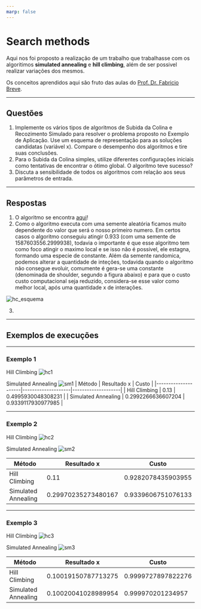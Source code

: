 ```yaml
---
marp: false
---
```


# Search methods
Aqui nos foi proposto a realização de um trabalho que trabalhasse com os algoritimos **simulated annealing** e **hill climbing**, além de ser possivel realizar variações dos mesmos.

Os conceitos aprendidos aqui são fruto das aulas do [Prof. Dr. Fabricio Breve](https://github.com/fbreve).

---

## Questões

1. Implemente os vários tipos de algoritmos de Subida da Colina e Recozimento Simulado para resolver o problema proposto no Exemplo de Aplicação. Use um esquema de representação para as soluções candidatas (variável x). Compare o desempenho dos algoritmos e tire suas conclusões.
2. Para o Subida da Colina simples, utilize diferentes configurações iniciais como tentativas de encontrar o ótimo global. O algoritmo teve sucesso?
3. Discuta a sensibilidade de todos os algoritmos com relação aos seus parâmetros de entrada.

---

## Respostas

1. O algoritmo se encontra [aqui](https://raw.githubusercontent.com/Lucs1590/CIN/master/HillClimbing_SimulatedAnnealing/search_methods.py?token=AJGLCQYLDMGKYG3XLFFCD3K6VIVYC)!
2. Como o algoritmo executa com uma semente aleatória ficamos muito dependente do valor que será o nosso primeiro numero. Em certos casos o algoritmo conseguiu atingir 0.933 (com uma semente de 1587603556.2999938), todavia o importante é que esse algoritmo tem como foco atingir o maximo local e se isso não é possivel, ele estagna, formando uma especie de constante.
Além da semente randomica, podemos alterar a quantidade de inteções, todavida quando o algoritmo não consegue evoluir, comumente é gera-se uma constante (denominada de shoulder, segundo a figura abaixo) e para que o custo custo computacional seja reduzido, considera-se esse valor como melhor local, após uma quantidade x de interações.

![hc_esquema](https://static.javatpoint.com/tutorial/ai/images/hill-climbing-algorithm-in-ai.png)

3. 

---

## Exemplos de execuções

---

### Exemplo 1
Hill Climbing
![hc1](https://i.imgur.com/bVqmuNd.png)

Simulated Annealing
![sm1](https://i.imgur.com/NM2xoC3.png)
| Método              | Resultado x        | Custo              |
|---------------------|--------------------|--------------------|
| Hill Climbing       | 0.13               | 0.4995930048308231 |
| Simulated Annealing | 0.2992266636607204 | 0.9339117930977985 |

---

### Exemplo 2
Hill Climbing
![hc2](https://i.imgur.com/T2EjpSG.png)

Simulated Annealing
![sm2](https://i.imgur.com/7VZ5hsv.png)

| Método              | Resultado x         | Custo              |
|---------------------|---------------------|--------------------|
| Hill Climbing       | 0.11                | 0.9282078435903955 |
| Simulated Annealing | 0.29970235273480167 | 0.9339606751076133 |

---

### Exemplo 3
Hill Climbing
![hc3](https://i.imgur.com/jY8AWYu.png)

Simulated Annealing
![sm3](https://i.imgur.com/itEgtSC.png)

| Método              | Resultado x         | Custo              |
|---------------------|---------------------|--------------------|
| Hill Climbing       | 0.10019150787713275 | 0.9999727897822276 |
| Simulated Annealing | 0.10020041028989954 | 0.999970201234957  |